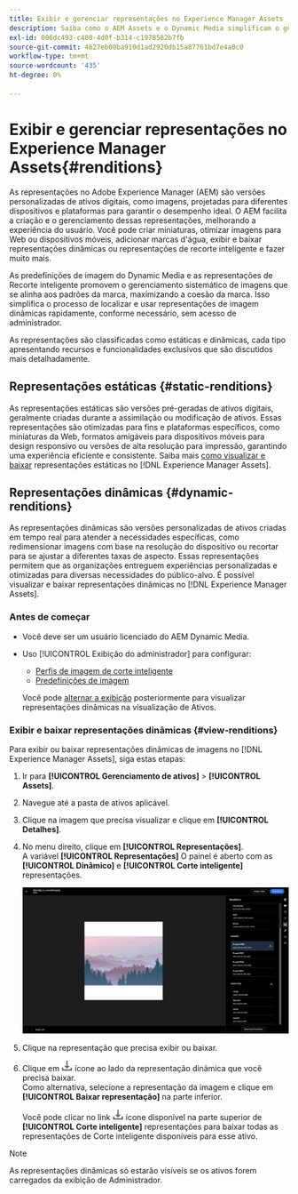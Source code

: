 ```yaml
---
title: Exibir e gerenciar representações no Experience Manager Assets
description: Saiba como o AEM Assets e o Dynamic Media simplificam o gerenciamento eficiente de imagens com representações de imagem estáticas e dinâmicas.
exl-id: 006dc493-c400-4d0f-b314-c1978582b7fb
source-git-commit: 4627eb00ba910d1ad2920db15a87761bd7e4a0c0
workflow-type: tm+mt
source-wordcount: '435'
ht-degree: 0%

---
```


# Exibir e gerenciar representações no Experience Manager Assets{#renditions}

As representações no Adobe Experience Manager (AEM) são versões personalizadas de ativos digitais, como imagens, projetadas para diferentes dispositivos e plataformas para garantir o desempenho ideal. O AEM facilita a criação e o gerenciamento dessas representações, melhorando a experiência do usuário. Você pode criar miniaturas, otimizar imagens para Web ou dispositivos móveis, adicionar marcas d&#39;água, exibir e baixar representações dinâmicas ou representações de recorte inteligente e fazer muito mais.

As predefinições de imagem do Dynamic Media e as representações de Recorte inteligente promovem o gerenciamento sistemático de imagens que se alinha aos padrões da marca, maximizando a coesão da marca. Isso simplifica o processo de localizar e usar representações de imagem dinâmicas rapidamente, conforme necessário, sem acesso de administrador.

As representações são classificadas como estáticas e dinâmicas, cada tipo apresentando recursos e funcionalidades exclusivos que são discutidos mais detalhadamente.

## Representações estáticas {#static-renditions}

As representações estáticas são versões pré-geradas de ativos digitais, geralmente criadas durante a assimilação ou modificação de ativos. Essas representações são otimizadas para fins e plataformas específicos, como miniaturas da Web, formatos amigáveis para dispositivos móveis para design responsivo ou versões de alta resolução para impressão, garantindo uma experiência eficiente e consistente.
Saiba mais [como visualizar e baixar](#view-dynamic-renditions) representações estáticas no [!DNL Experience Manager Assets].

## Representações dinâmicas {#dynamic-renditions}

As representações dinâmicas são versões personalizadas de ativos criadas em tempo real para atender a necessidades específicas, como redimensionar imagens com base na resolução do dispositivo ou recortar para se ajustar a diferentes taxas de aspecto.
Essas representações permitem que as organizações entreguem experiências personalizadas e otimizadas para diversas necessidades do público-alvo. É possível visualizar e baixar representações dinâmicas no [!DNL Experience Manager Assets].

### Antes de começar

* Você deve ser um usuário licenciado do AEM Dynamic Media.

* Uso [!UICONTROL Exibição do administrador] para configurar:
   * [Perfis de imagem de corte inteligente](/help/assets/dynamic-media/image-profiles.md#creating-image-profiles)
   * [Predefinições de imagem](/help/assets/dynamic-media/managing-image-presets.md)

  Você pode [alternar a exibição](/help/assets/assets-view-introduction.md#how-to-access-assets-view) posteriormente para visualizar representações dinâmicas na visualização de Ativos.

### Exibir e baixar representações dinâmicas {#view-renditions}

Para exibir ou baixar representações dinâmicas de imagens no [!DNL Experience Manager Assets], siga estas etapas:

1. Ir para **[!UICONTROL Gerenciamento de ativos]** > **[!UICONTROL Assets]**.

1. Navegue até a pasta de ativos aplicável.

1. Clique na imagem que precisa visualizar e clique em **[!UICONTROL Detalhes]**.

1. No menu direito, clique em **[!UICONTROL Representações]**. <br> A variável **[!UICONTROL Representações]** O painel é aberto com as **[!UICONTROL Dinâmico]** e **[!UICONTROL Corte inteligente]** representações.

   ![representações dinâmicas](assets/preset_smart_crop.png)
   <!-- ![dynamic renditions](assets/preset_smart_crop_view.png) -->

1. Clique na representação que precisa exibir ou baixar.

1. Clique em ![ícone de download](assets/do-not-localize/download-icon.png) ícone ao lado da representação dinâmica que você precisa baixar. <br> Como alternativa, selecione a representação da imagem e clique em **[!UICONTROL Baixar representação]** na parte inferior.

   Você pode clicar no link ![ícone de download](assets/do-not-localize/download-icon.png) ícone disponível na parte superior de **[!UICONTROL Corte inteligente]** representações para baixar todas as representações de Corte inteligente disponíveis para esse ativo.

>[!NOTE]
>
>As representações dinâmicas só estarão visíveis se os ativos forem carregados da exibição de Administrador.
